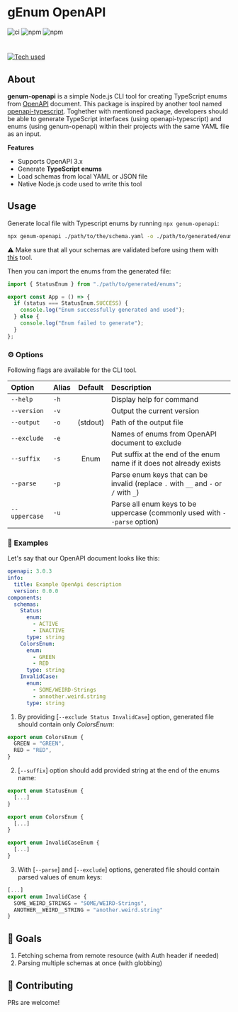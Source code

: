 # gEnum OpenAPI

![ci](https://github.com/mrdannael/genum-openapi/actions/workflows/nodejs.yaml/badge.svg)
![npm](https://img.shields.io/npm/v/genum-openapi)
![npm](https://img.shields.io/npm/dm/genum-openapi)

#

[![Tech used](https://skills.thijs.gg/icons?i=nodejs,ts)](https://skills.thijs.gg)

## About

**genum-openapi** is a simple Node.js CLI tool for creating TypeScript enums from [OpenAPI](https://spec.openapis.org/oas/latest.html) document. This package is inspired by another tool named [openapi-typescript](https://github.com/drwpow/openapi-typescript/blob/main/packages/openapi-typescript). Toghether with mentioned package, developers should be able to generate TypeScript interfaces (using openapi-typescript) and enums (using genum-openapi) within their projects with the same YAML file as an input.

**Features**

- Supports OpenAPI 3.x
- Generate **TypeScript enums**
- Load schemas from local YAML or JSON file
- Native Node.js code used to write this tool

## Usage

Generate local file with Typescript enums by running `npx genum-openapi`:

```bash
npx genum-openapi ./path/to/the/schema.yaml -o ./path/to/generated/enums.ts
```

:warning: Make sure that all your schemas are validated before using them with [this](https://redocly.com/docs/cli/commands/lint/) tool.

Then you can import the enums from the generated file:

```ts
import { StatusEnum } from "./path/to/generated/enums";

export const App = () => {
  if (status === StatusEnum.SUCCESS) {
    console.log("Enum successfully generated and used");
  } else {
    console.log("Enum failed to generate");
  }
};
```

### :gear: Options

Following flags are available for the CLI tool.

| Option        | Alias | Default  | Description                                                                         |
| :------------ | :---- | :------: | :---------------------------------------------------------------------------------- |
| `--help`      | `-h`  |          | Display help for command                                                            |
| `--version`   | `-v`  |          | Output the current version                                                          |
| `--output`    | `-o`  | (stdout) | Path of the output file                                                             |
| `--exclude`   | `-e`  |          | Names of enums from OpenAPI document to exclude                                     |
| `--suffix`    | `-s`  |   Enum   | Put suffix at the end of the enum name if it does not already exists                |
| `--parse`     | `-p`  |          | Parse enum keys that can be invalid (replace `.` with `__` and `-` or `/` with `_`) |
| `--uppercase` | `-u`  |          | Parse all enum keys to be uppercase (commonly used with `--parse` option)           |

### :book: Examples

Let's say that our OpenAPI document looks like this:

```yaml
openapi: 3.0.3
info:
  title: Example OpenApi description
  version: 0.0.0
components:
  schemas:
    Status:
      enum:
        - ACTIVE
        - INACTIVE
      type: string
    ColorsEnum:
      enum:
        - GREEN
        - RED
      type: string
    InvalidCase:
      enum:
        - SOME/WEIRD-Strings
        - annother.weird.string
      type: string
```

1. By providing [`--exclude Status InvalidCase`] option, generated file should contain only _ColorsEnum_:

```ts
export enum ColorsEnum {
  GREEN = "GREEN",
  RED = "RED",
}
```

2. [`--suffix`] option should add provided string at the end of the enums name:

```ts
export enum StatusEnum {
  [...]
}

export enum ColorsEnum {
  [...]
}

export enum InvalidCaseEnum {
  [...]
}
```

3. With [`--parse`] and [`--exclude`] options, generated file should contain parsed values of enum keys:

```ts
[...]
export enum InvalidCase {
  SOME_WEIRD_STRINGS = "SOME/WEIRD-Strings",
  ANOTHER__WEIRD__STRING = "another.weird.string"
}
```

## :mega: Goals

1. Fetching schema from remote resource (with Auth header if needed)
2. Parsing multiple schemas at once (with globbing)

## :couple_with_heart: Contributing

PRs are welcome!
